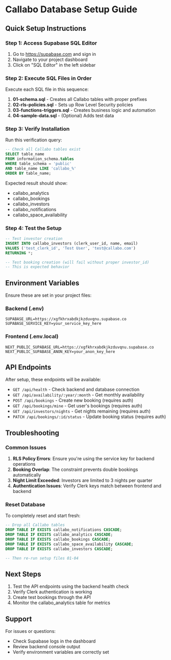 # Callabo Database Setup Guide

## Quick Setup Instructions

### Step 1: Access Supabase SQL Editor
1. Go to https://supabase.com and sign in
2. Navigate to your project dashboard
3. Click on "SQL Editor" in the left sidebar

### Step 2: Execute SQL Files in Order

Execute each SQL file in this sequence:

1. **01-schema.sql** - Creates all Callabo tables with proper prefixes
2. **02-rls-policies.sql** - Sets up Row Level Security policies
3. **03-functions-triggers.sql** - Creates business logic and automation
4. **04-sample-data.sql** - (Optional) Adds test data

### Step 3: Verify Installation

Run this verification query:
```sql
-- Check all Callabo tables exist
SELECT table_name 
FROM information_schema.tables 
WHERE table_schema = 'public' 
AND table_name LIKE 'callabo_%'
ORDER BY table_name;
```

Expected result should show:
- callabo_analytics
- callabo_bookings
- callabo_investors
- callabo_notifications
- callabo_space_availability

### Step 4: Test the Setup

```sql
-- Test investor creation
INSERT INTO callabo_investors (clerk_user_id, name, email) 
VALUES ('test_clerk_id', 'Test User', 'test@callabo.com')
RETURNING *;

-- Test booking creation (will fail without proper investor_id)
-- This is expected behavior
```

## Environment Variables

Ensure these are set in your project files:

### Backend (.env)
```
SUPABASE_URL=https://xgfkhrxabdkjkzduvqnu.supabase.co
SUPABASE_SERVICE_KEY=your_service_key_here
```

### Frontend (.env.local)
```
NEXT_PUBLIC_SUPABASE_URL=https://xgfkhrxabdkjkzduvqnu.supabase.co
NEXT_PUBLIC_SUPABASE_ANON_KEY=your_anon_key_here
```

## API Endpoints

After setup, these endpoints will be available:

- `GET /api/health` - Check backend and database connection
- `GET /api/availability/:year/:month` - Get monthly availability
- `POST /api/bookings` - Create new booking (requires auth)
- `GET /api/bookings/mine` - Get user's bookings (requires auth)
- `GET /api/investors/nights` - Get nights remaining (requires auth)
- `PATCH /api/bookings/:id/status` - Update booking status (requires auth)

## Troubleshooting

### Common Issues

1. **RLS Policy Errors**: Ensure you're using the service key for backend operations
2. **Booking Overlap**: The constraint prevents double bookings automatically
3. **Night Limit Exceeded**: Investors are limited to 3 nights per quarter
4. **Authentication Issues**: Verify Clerk keys match between frontend and backend

### Reset Database

To completely reset and start fresh:
```sql
-- Drop all Callabo tables
DROP TABLE IF EXISTS callabo_notifications CASCADE;
DROP TABLE IF EXISTS callabo_analytics CASCADE;
DROP TABLE IF EXISTS callabo_bookings CASCADE;
DROP TABLE IF EXISTS callabo_space_availability CASCADE;
DROP TABLE IF EXISTS callabo_investors CASCADE;

-- Then re-run setup files 01-04
```

## Next Steps

1. Test the API endpoints using the backend health check
2. Verify Clerk authentication is working
3. Create test bookings through the API
4. Monitor the callabo_analytics table for metrics

## Support

For issues or questions:
- Check Supabase logs in the dashboard
- Review backend console output
- Verify environment variables are correctly set